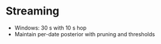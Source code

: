 # Streaming

- Windows: 30 s with 10 s hop
- Maintain per-date posterior with pruning and thresholds
